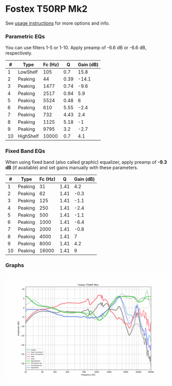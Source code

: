 # Fostex T50RP Mk2
See [usage instructions](https://github.com/jaakkopasanen/AutoEq#usage) for more options and info.

### Parametric EQs
You can use filters 1-5 or 1-10. Apply preamp of -6.6 dB or -6.6 dB, respectively.

|   # | Type      |   Fc (Hz) |    Q |   Gain (dB) |
|-----|-----------|-----------|------|-------------|
|   1 | LowShelf  |       105 | 0.7  |        15.8 |
|   2 | Peaking   |        44 | 0.39 |       -14.1 |
|   3 | Peaking   |      1477 | 0.74 |        -9.6 |
|   4 | Peaking   |      2517 | 0.94 |         5.9 |
|   5 | Peaking   |      5524 | 0.48 |         6   |
|   6 | Peaking   |       610 | 5.55 |        -2.4 |
|   7 | Peaking   |       732 | 4.43 |         2.4 |
|   8 | Peaking   |      1125 | 5.18 |        -1   |
|   9 | Peaking   |      9795 | 3.2  |        -2.7 |
|  10 | HighShelf |     10000 | 0.7  |         4.1 |

### Fixed Band EQs
When using fixed band (also called graphic) equalizer, apply preamp of **-9.3 dB** (if available) and set gains manually with these parameters.

|   # | Type    |   Fc (Hz) |    Q |   Gain (dB) |
|-----|---------|-----------|------|-------------|
|   1 | Peaking |        31 | 1.41 |         4.2 |
|   2 | Peaking |        62 | 1.41 |        -0.3 |
|   3 | Peaking |       125 | 1.41 |        -1.1 |
|   4 | Peaking |       250 | 1.41 |        -2.4 |
|   5 | Peaking |       500 | 1.41 |        -1.1 |
|   6 | Peaking |      1000 | 1.41 |        -6.4 |
|   7 | Peaking |      2000 | 1.41 |        -0.8 |
|   8 | Peaking |      4000 | 1.41 |         7   |
|   9 | Peaking |      8000 | 1.41 |         4.2 |
|  10 | Peaking |     16000 | 1.41 |         9   |

### Graphs
![](./Fostex%20T50RP%20Mk2.png)

